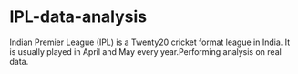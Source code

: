 # IPL-data-analysis
 Indian Premier League (IPL) is a Twenty20 cricket format league in India. It is usually played in April and May every year.Performing analysis on real data. 
